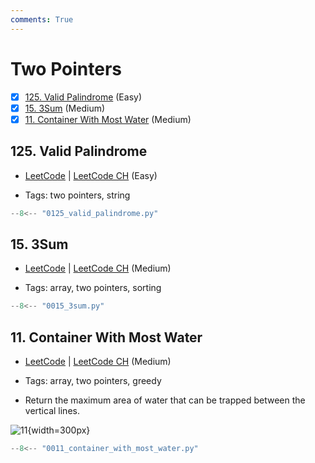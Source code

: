 ```yaml
---
comments: True
---
```


# Two Pointers

- [x] [125. Valid Palindrome](https://leetcode.cn/problems/valid-palindrome/) (Easy)
- [x] [15. 3Sum](https://leetcode.cn/problems/3sum/) (Medium)
- [x] [11. Container With Most Water](https://leetcode.cn/problems/container-with-most-water/) (Medium)

## 125. Valid Palindrome

-   [LeetCode](https://leetcode.com/problems/valid-palindrome/) | [LeetCode CH](https://leetcode.cn/problems/valid-palindrome/) (Easy)

-   Tags: two pointers, string

```python title="125. Valid Palindrome - Python Solution"
--8<-- "0125_valid_palindrome.py"
```

## 15. 3Sum

-   [LeetCode](https://leetcode.com/problems/3sum/) | [LeetCode CH](https://leetcode.cn/problems/3sum/) (Medium)

-   Tags: array, two pointers, sorting

```python title="15. 3Sum - Python Solution"
--8<-- "0015_3sum.py"
```

## 11. Container With Most Water

-   [LeetCode](https://leetcode.com/problems/container-with-most-water/) | [LeetCode CH](https://leetcode.cn/problems/container-with-most-water/) (Medium)

-   Tags: array, two pointers, greedy
-   Return the maximum area of water that can be trapped between the vertical lines.

![11](https://s3-lc-upload.s3.amazonaws.com/uploads/2018/07/17/question_11.jpg){width=300px}

```python title="11. Container With Most Water - Python Solution"
--8<-- "0011_container_with_most_water.py"
```
